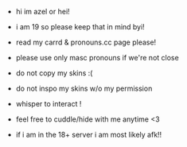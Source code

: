 + hi im azel or hei!
+ i am 19 so please keep that in mind byi! 
+ read my carrd & pronouns.cc page please!
+ please use only masc pronouns if we're not close

+ do not copy my skins :(
+ do not inspo my skins w/o my permission
+ whisper to interact ! 
+ feel free to cuddle/hide with me anytime <3
+ if i am in the 18+ server i am most likely afk!!
